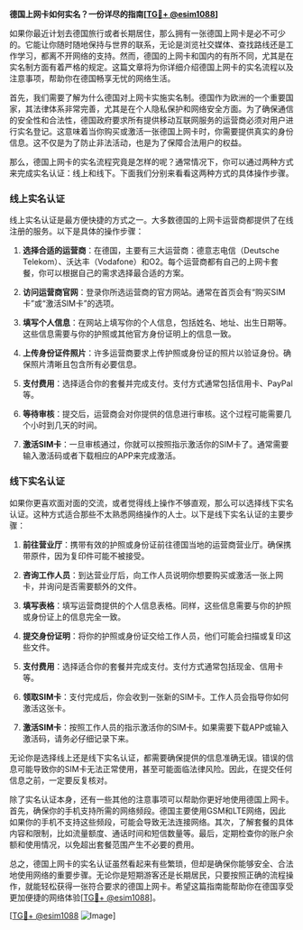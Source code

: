 **德国上网卡如何实名？一份详尽的指南[[TG💪+ @esim1088](https://t.me/s/esim1088)]**

如果你最近计划去德国旅行或者长期居住，那么拥有一张德国上网卡是必不可少的。它能让你随时随地保持与世界的联系，无论是浏览社交媒体、查找路线还是工作学习，都离不开网络的支持。然而，德国的上网卡和国内的有所不同，尤其是在实名制方面有着严格的规定。这篇文章将为你详细介绍德国上网卡的实名流程以及注意事项，帮助你在德国畅享无忧的网络生活。

首先，我们需要了解为什么德国对上网卡实施实名制。德国作为欧洲的一个重要国家，其法律体系非常完善，尤其是在个人隐私保护和网络安全方面。为了确保通信的安全性和合法性，德国政府要求所有提供移动互联网服务的运营商必须对用户进行实名登记。这意味着当你购买或激活一张德国上网卡时，你需要提供真实的身份信息。这不仅是为了防止非法活动，也是为了保障合法用户的权益。

那么，德国上网卡的实名流程究竟是怎样的呢？通常情况下，你可以通过两种方式来完成实名认证：线上和线下。下面我们分别来看看这两种方式的具体操作步骤。

### 线上实名认证

线上实名认证是最方便快捷的方式之一。大多数德国的上网卡运营商都提供了在线注册的服务。以下是具体的操作步骤：

1. **选择合适的运营商**：在德国，主要有三大运营商：德意志电信（Deutsche Telekom）、沃达丰（Vodafone）和O2。每个运营商都有自己的上网卡套餐，你可以根据自己的需求选择最合适的方案。

2. **访问运营商官网**：登录你所选运营商的官方网站。通常在首页会有“购买SIM卡”或“激活SIM卡”的选项。

3. **填写个人信息**：在网站上填写你的个人信息，包括姓名、地址、出生日期等。这些信息需要与你的护照或其他官方身份证明上的信息一致。

4. **上传身份证件照片**：许多运营商要求上传护照或身份证的照片以验证身份。确保照片清晰且包含所有必要信息。

5. **支付费用**：选择适合你的套餐并完成支付。支付方式通常包括信用卡、PayPal等。

6. **等待审核**：提交后，运营商会对你提供的信息进行审核。这个过程可能需要几个小时到几天的时间。

7. **激活SIM卡**：一旦审核通过，你就可以按照指示激活你的SIM卡了。通常需要输入激活码或者下载相应的APP来完成激活。

### 线下实名认证

如果你更喜欢面对面的交流，或者觉得线上操作不够直观，那么可以选择线下实名认证。这种方式适合那些不太熟悉网络操作的人士。以下是线下实名认证的主要步骤：

1. **前往营业厅**：携带有效的护照或身份证前往德国当地的运营商营业厅。确保携带原件，因为复印件可能不被接受。

2. **咨询工作人员**：到达营业厅后，向工作人员说明你想要购买或激活一张上网卡，并询问是否需要额外的文件。

3. **填写表格**：填写运营商提供的个人信息表格。同样，这些信息需要与你的护照或身份证上的信息完全一致。

4. **提交身份证明**：将你的护照或身份证交给工作人员，他们可能会扫描或复印这些文件。

5. **支付费用**：选择适合你的套餐并完成支付。支付方式通常包括现金、信用卡等。

6. **领取SIM卡**：支付完成后，你会收到一张新的SIM卡。工作人员会指导你如何激活这张卡。

7. **激活SIM卡**：按照工作人员的指示激活你的SIM卡。如果需要下载APP或输入激活码，请务必仔细记录下来。

无论你是选择线上还是线下实名认证，都需要确保提供的信息准确无误。错误的信息可能导致你的SIM卡无法正常使用，甚至可能面临法律风险。因此，在提交任何信息之前，一定要反复核对。

除了实名认证本身，还有一些其他的注意事项可以帮助你更好地使用德国上网卡。首先，确保你的手机支持所需的网络频段。德国主要使用GSM和LTE网络，因此如果你的手机不支持这些频段，可能会导致无法连接网络。其次，了解套餐的具体内容和限制，比如流量额度、通话时间和短信数量等。最后，定期检查你的账户余额和使用情况，以免超出套餐范围产生不必要的费用。

总之，德国上网卡的实名认证虽然看起来有些繁琐，但却是确保你能够安全、合法地使用网络的重要步骤。无论你是短期游客还是长期居民，只要按照正确的流程操作，就能轻松获得一张符合要求的德国上网卡。希望这篇指南能帮助你在德国享受更加便捷的网络体验[[TG💪+ @esim1088](https://t.me/s/esim1088)]。

[[TG💪+ @esim1088](https://t.me/s/esim1088) ![Image](https://i.postimg.cc/4NQfJmqS/Snipaste-2025-05-13-00-14-12.png)]